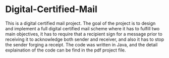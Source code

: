 # Digital-Certified-Mail
This is a digital certified mail project. The goal of the project is to design and implement a full digital certified mail scheme where it has to fulfill two main objectives, it has to require that a  recipient sign for a  message prior to receiving it to acknowledge both sender and receiver, and also it has to stop the sender forging a receipt. The code was written in Java, and the detail explaination of the code can be find in the pdf project file.
